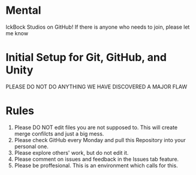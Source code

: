 # Mental
IckBock Studios on GitHub! If there is anyone who needs to join, please let me know
##
##
# Initial Setup for Git, GitHub, and Unity
PLEASE DO NOT DO ANYTHING WE HAVE DISCOVERED  A MAJOR FLAW
##
##
# Rules
1. Please DO NOT edit files you are not supposed to. This will create merge confilcts and just a big mess.
2. Please check GitHub every Monday and pull this Repository into your personal one.
3. Please explore others' work, but do not edit it.
4. Please comment on issues and feedback in the Issues tab feature.
5. Please be proffesional. This is an environment which calls for this.
